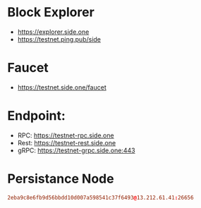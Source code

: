 # Block Explorer
 - https://explorer.side.one
 - https://testnet.ping.pub/side

# Faucet
 - https://testnet.side.one/faucet
   
# Endpoint:
 - RPC: https://testnet-rpc.side.one
 - Rest: https://testnet-rest.side.one
 - gRPC: https://testnet-grpc.side.one:443

 # Persistance Node

 ```toml
 2eba9c8e6fb9d56bbdd10d007a598541c37f6493@13.212.61.41:26656
 ```
